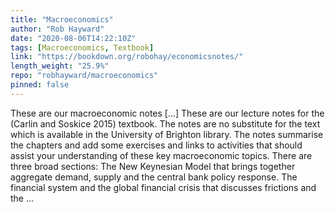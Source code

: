 ```yaml
---
title: "Macroeconomics"
author: "Rob Hayward"
date: "2020-08-06T14:22:10Z"
tags: [Macroeconomics, Textbook]
link: "https://bookdown.org/robohay/economicsnotes/"
length_weight: "25.9%"
repo: "robhayward/macroeconomics"
pinned: false
---
```


These are our macroeconomic notes [...] These are our lecture notes for the (Carlin and Soskice 2015) textbook. The notes are no substitute for the text which is available in the University of Brighton library. The notes summarise the chapters and add some exercises and links to activities that should assist your understanding of these key macroeconomic topics. There are three broad sections: The New Keynesian Model that brings together aggregate demand, supply and the central bank policy response. The financial system and the global financial crisis that discusses frictions and the ...
